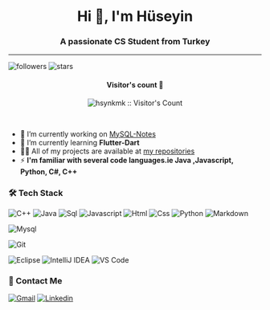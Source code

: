 <h1 align="center">Hi 👋, I'm Hüseyin</h1>
<h3 align="center">A passionate CS Student from Turkey</h3>

---

![followers](https://img.shields.io/github/followers/hsynkmk?style=social)
![stars](https://img.shields.io/github/stars/hsynkmk?style=social)

<h4 align="center">Visitor's count 👀</h4>
<p align="center"><img src="https://profile-counter.glitch.me/{hsynkmk}/count.svg" alt="hsynkmk :: Visitor's Count" /></p>
<br/>


- 🔭 I’m currently working on [MySQL-Notes](https://github.com/hsynkmk/MySQL-Notes)
- 🌱 I’m currently learning **Flutter-Dart**
- 👨‍💻 All of my projects are available at [my repositories](https://github.com/hsynkmk?tab=repositories)
- ⚡ **I'm familiar with several code languages.ie Java ,Javascript, Python, C#, C++**

### 🛠 Tech Stack

![C++](https://img.shields.io/badge/c++-%2300599C.svg?style=flat&logo=c%2B%2B&logoColor=white)
![Java](http://img.shields.io/badge/-Java-e8892f?style=flat-square&logo=java&logoColor=white)
![Sql](http://img.shields.io/badge/-Sql-00758f?style=flat-square&logo=Mysql&logoColor=white)
![Javascript](http://img.shields.io/badge/-Javascript-fcd400?style=flat-square&logo=javascript&logoColor=black)
![Html](http://img.shields.io/badge/-Html-e24c27?style=flat-square&logo=html5&logoColor=white)
![Css](http://img.shields.io/badge/-Css-2a65f1?style=flat-square&logo=css3&logoColor=white)
![Python](http://img.shields.io/badge/-Python-346e9e?style=flat-square&logo=python&logoColor=white)
![Markdown](http://img.shields.io/badge/-Markdown-white?style=flat-square&logo=markdown&logoColor=black)


![Mysql](http://img.shields.io/badge/-Mysql-white?style=flat-square&logo=mysql)

![Git](http://img.shields.io/badge/-Git-white?style=flat-square&logo=git)

![Eclipse](http://img.shields.io/badge/-Eclipse-41347e?style=flat-square&logo=eclipse&logoColor=white)
![IntelliJ IDEA](http://img.shields.io/badge/-IntelliJ%20IDEA-black?style=flat-square&logo=intellijidea&logoColor=white)
![VS Code](http://img.shields.io/badge/-VS%20Code-black?style=flat-square&logo=visualstudiocode&logoColor=3aa7f2)


### 💬 Contact Me

[![Gmail](https://img.shields.io/badge/-Gmail-c14438?style=for-the-badge&logo=Gmail&logoColor=white)](mailto:huseyinkaymak99@gmail.com)
[![Linkedin](https://img.shields.io/badge/-Linkedin-c14438?style=for-the-badge&logo=Linkedin&logoColor=white)](https://www.linkedin.com/in/hsynkmk/)
